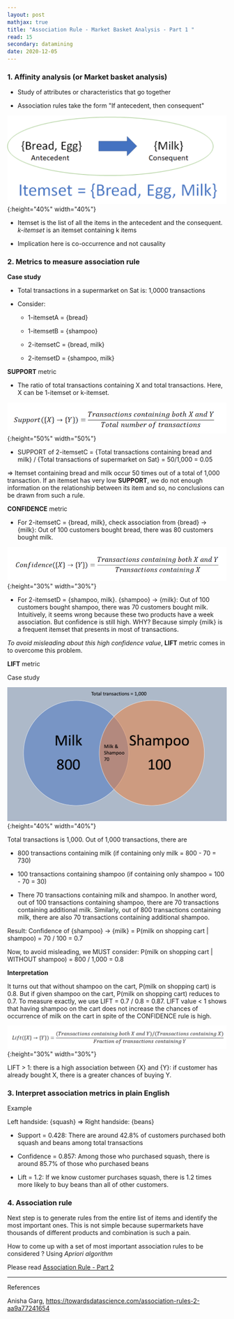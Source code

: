 ```yaml
---
layout: post
mathjax: true
title: "Association Rule - Market Basket Analysis - Part 1 "
read: 15
secondary: datamining
date: 2020-12-05
---
```

### 1. Affinity analysis (or Market basket analysis)

- Study of attributes or characteristics that go together
  
- Association rules take the form "If antecedent, then consequent"

![](/sources/association-rule1.png){:height="40%" width="40%"}

- Itemset is the list of all the items in the antecedent and the consequent. *k-itemset* is an itemset containing k items

- Implication here is co-occurrence and not causality

### 2. Metrics to measure association rule

**Case study**

- Total transactions in a supermarket on Sat is: 1,0000 transactions

- Consider: 
  
  -  1-itemsetA = {bread}
  
  -  1-itemsetB = {shampoo}
  
  - 2-itemsetC = {bread, milk}

  - 2-itemsetD = {shampoo, milk}

**SUPPORT** metric

- The ratio of total transactions containing X and total transactions. Here, X can be 1-itemset or k-itemset.  

![](/sources/association-rule2.png){:height="50%" width="50%"}

- SUPPORT of 2-itemsetC = {Total transactions containing bread and milk} / {Total transactions of supermarket on Sat} = 50/1,000 = 0.05

=> Itemset containing bread and milk occur 50 times out of a total of 1,000 transaction. If an itemset has very low **SUPPORT**, we do not enough information on the relationship between its item and so, no conclusions can be drawn from such a rule.

**CONFIDENCE** metric

+ For 2-itemsetC = {bread, milk}, check association from {bread} -> {milk}: Out of 100 customers bought bread, there was 80 customers bought milk. 

![](/sources/association-rule3.png){:height="30%" width="30%"}

+ For 2-itemsetD = {shampoo, milk}. {shampoo} -> {milk}: Out of 100 customers bought shampoo, there was 70 customers bought milk. Intuitively, it seems wrong because these two products have a week association. But confidence is still high. WHY? Because simply {milk} is a frequent itemset that presents in most of transactions.

*To avoid misleading about this high confidence value*, **LIFT** metric comes in to overcome this problem. 

**LIFT** metric

Case study

![](/sources/association-rule4.png){:height="40%" width="40%"}

Total transactions is 1,000. Out of 1,000 transactions, there are

  - 800 transactions containing milk (if containing only milk = 800 - 70 = 730)
  
  -  100 transactions containing shampoo (if containing only shampoo = 100 - 70 = 30)
  
  - There 70 transactions containing milk and shampoo. In another word, out of 100 transactions containing shampoo, there are 70 transactions containing additional milk. Similarly, out of 800 transactions containing milk, there are also 70 transactions containing additional shampoo.

Result: Confidence of {shampoo} -> {milk} = P(milk on shopping cart | shampoo) = 70 / 100 = 0.7

Now, to avoid misleading, we MUST consider: P(milk on shopping cart | WITHOUT shampoo) = 800 / 1,000 = 0.8

**Interpretation**

It turns out that without shampoo on the cart, P(milk on shopping cart) is 0.8. But if given shampoo on the cart, P(milk on shopping cart) reduces to 0.7. To measure exactly, we use LIFT = 0.7 / 0.8 = 0.87. LIFT value < 1 shows that having shampoo on the cart does not increase the chances of occurrence of milk on the cart in spite of the CONFIDENCE rule is high. 

![](/sources/association-rule5.png){:height="30%" width="30%"}

LIFT > 1: there is a high association between {X} and {Y}: if customer has already bought X, there is a greater chances of buying Y.

### 3. Interpret association metrics in plain English

Example

Left handside: {squash} => Right handside: {beans}

- Support = 0.428: There are around 42.8% of customers purchased both squash and beans among total transactions

- Confidence = 0.857: Among those who purchased squash, there is around 85.7% of those who purchased beans

- Lift = 1.2: If we know customer purchases squash, there is 1.2 times more likely to buy beans than all of other customers.

### 4. Association rule

Next step is to generate rules from the entire list of items and identify the most important ones. This is not simple because supermarkets have thousands of different products and combination is such a pain.

How to come up with a set of most important association rules to be considered ? Using *Apriori algorithm*

Please read [Association Rule - Part 2](https://lytranp.github.io/notes/Association-Rule-2)

--------------------------
References

Anisha Garg, https://towardsdatascience.com/association-rules-2-aa9a77241654




